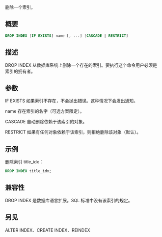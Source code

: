 删除一个索引。

## 概要
```sql
DROP INDEX [IF EXISTS] name [, ...] [CASCADE | RESTRICT]
```

## 描述
DROP INDEX 从数据库系统上删除一个存在的索引。要执行这个命令用户必须是索引的拥有者。

## 参数
IF EXISTS
如果索引不存在，不会抛出错误。这种情况下会发出通知。

name
存在索引的名字（可选方案限定）。

CASCADE
自动删除依赖于该索引的对象。

RESTRICT
如果有任何对象依赖于该索引，则拒绝删除该对象（默认）。

## 示例
删除索引 title_idx：
```sql
DROP INDEX title_idx;
```

## 兼容性
DROP INDEX 是数据库语言扩展。SQL 标准中没有该索引的规定。

## 另见
ALTER INDEX、CREATE INDEX、REINDEX
